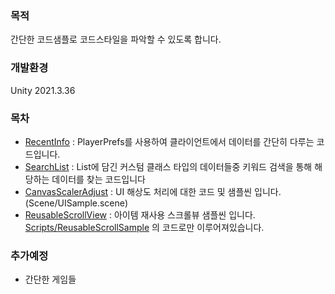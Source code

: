 ### 목적
간단한 코드샘플로 코드스타일을 파악할 수 있도록 합니다. 

### 개발환경
Unity 2021.3.36

### 목차
- [RecentInfo](https://github.com/redccoma/portfolio/blob/main/Assets/Scripts/RecentInfoSample/RecentInfo.cs) : PlayerPrefs를 사용하여 클라이언트에서 데이터를 간단히 다루는 코드입니다.
- [SearchList](https://github.com/redccoma/portfolio/blob/main/Assets/Scripts/SearchListSample/SearchList.cs) : List에 담긴 커스텀 클래스 타입의 데이터들중 키워드 검색을 통해 해당하는 데이터를 찾는 코드입니다
- [CanvasScalerAdjust](https://github.com/redccoma/portfolio/blob/main/Assets/Scripts/UISample/CanvasScalerAdjust.cs) : UI 해상도 처리에 대한 코드 및 샘플씬 입니다.(Scene/UISample.scene)
- [ReusableScrollView](https://github.com/redccoma/portfolio/blob/main/Assets/Scenes/ReusableScrollSample.unity) : 아이템 재사용 스크롤뷰 샘플씬 입니다. [Scripts/ReusableScrollSample](https://github.com/redccoma/portfolio/tree/main/Assets/Scripts/ReusableScrollSample) 의 코드로만 이루어져있습니다.


### 추가예정
- 간단한 게임들
